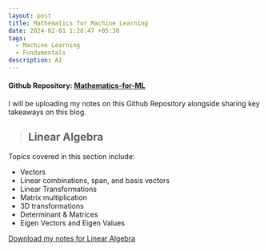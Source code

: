 ```yaml
---
layout: post
title: Mathematics for Machine Learning
date: 2024-02-01 1:28:47 +05:30
tags:
  - Machine Learning
  - Fundamentals
description: AI
---
```


#### Github Repository: [Mathematics-for-ML](https://github.com/ksamaarora/Mathematics-for-ML)

I will be uploading my notes on this Github Repository alongside sharing key takeaways on this blog. 

> ## Linear Algebra

Topics covered in this section include:

- Vectors
- Linear combinations, span, and basis vectors
- Linear Transformations
- Matrix multiplication
- 3D transformations
- Determinant & Matrices
- Eigen Vectors and Eigen Values

 [Download my notes for Linear Algebra](https://cdn.discordapp.com/attachments/1173139022688829511/1207387519021350962/LinearAlgebra_3Blue1Brown.pdf?ex=65df7640&is=65cd0140&hm=cbcc88d67fde21775688fbdfc0252affb88165cdc8f07afe7ed7552bd83a2d4d&)

